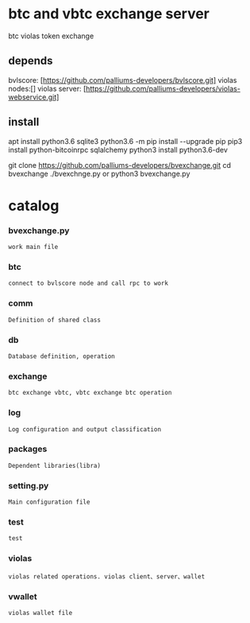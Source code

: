 # btc and vbtc exchange server 
btc violas token exchange

## depends
bvlscore: [https://github.com/palliums-developers/bvlscore.git]
violas nodes:[]
violas server: [https://github.com/palliums-developers/violas-webservice.git]

## install
apt install python3.6 sqlite3
python3.6 -m pip install --upgrade pip
pip3 install python-bitcoinrpc sqlalchemy
python3 install python3.6-dev

git clone https://github.com/palliums-developers/bvexchange.git
cd bvexchange
./bvexchnge.py  or python3 bvexchange.py

# catalog
### bvexchange.py
    work main file

### btc
    connect to bvlscore node and call rpc to work

### comm
    Definition of shared class

### db
    Database definition, operation

### exchange
    btc exchange vbtc, vbtc exchange btc operation

### log
    Log configuration and output classification

### packages
    Dependent libraries(libra)

### setting.py
    Main configuration file

### test
    test 

### violas
    violas related operations. violas client、server、wallet

### vwallet
    violas wallet file

